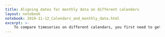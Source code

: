 ```yaml
---
title: Aligning dates for monthly data on different calendars
layout: notebook
notebook: 2019-11-12_Calendars_and_monthly_data.html
excerpt: >-
    To compare timeseries on different calendars, you first need to get all data on the same calendar. This blog shows a method in a simple case of monthly data.
---
```

